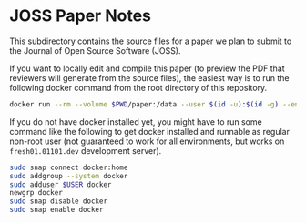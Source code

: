 # JOSS Paper Notes

This subdirectory contains the source files for a paper we plan to submit to the Journal of Open Source Software (JOSS).

If you want to locally edit and compile this paper (to preview the PDF that reviewers will generate from the source files), the
easiest way is to run the following docker command from the root directory of this repository.

```bash
docker run --rm --volume $PWD/paper:/data --user $(id -u):$(id -g) --env JOURNAL=joss openjournals/inara
```

If you do not have docker installed yet, you might have to run some command like the following to get docker installed
and runnable as regular non-root user (not guaranteed to work for all environments, but works on `fresh01.01101.dev` development server).

```bash
sudo snap connect docker:home
sudo addgroup --system docker
sudo adduser $USER docker
newgrp docker
sudo snap disable docker
sudo snap enable docker
```